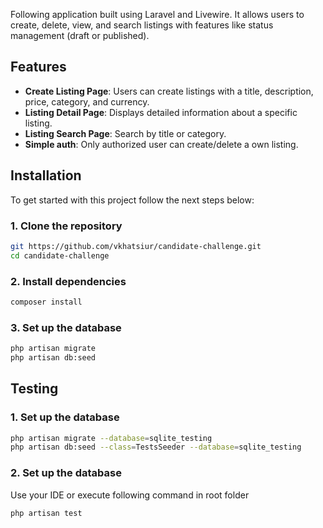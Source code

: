 Following application built using Laravel and Livewire. It allows users to create, delete, view, and search listings with features like status management (draft or published).

## Features

- **Create Listing Page**: Users can create listings with a title, description, price, category, and currency.
- **Listing Detail Page**: Displays detailed information about a specific listing.
- **Listing Search Page**: Search by title or category.
- **Simple auth**: Only authorized user can create/delete a own listing.

## Installation

To get started with this project follow the next steps below:

### 1. Clone the repository
```bash
git https://github.com/vkhatsiur/candidate-challenge.git
cd candidate-challenge
```

### 2. Install dependencies
```bash
composer install
```

### 3. Set up the database
```bash
php artisan migrate
php artisan db:seed
```

## Testing

### 1. Set up the database

```bash
php artisan migrate --database=sqlite_testing
php artisan db:seed --class=TestsSeeder --database=sqlite_testing
```

### 2. Set up the database

Use your IDE or execute following command in root folder
```bash
php artisan test
```

